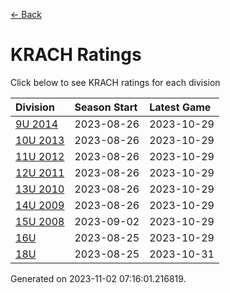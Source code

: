 [<- Back](../readme.md)
# KRACH Ratings
Click below to see KRACH ratings for each division

| Division | Season Start | Latest Game |
| :-- | :-- | :-- |
| [9U 2014](9U-2014-ratings.md) | 2023-08-26 | 2023-10-29 |
| [10U 2013](10U-2013-ratings.md) | 2023-08-26 | 2023-10-29 |
| [11U 2012](11U-2012-ratings.md) | 2023-08-26 | 2023-10-29 |
| [12U 2011](12U-2011-ratings.md) | 2023-08-26 | 2023-10-29 |
| [13U 2010](13U-2010-ratings.md) | 2023-08-26 | 2023-10-29 |
| [14U 2009](14U-2009-ratings.md) | 2023-08-26 | 2023-10-29 |
| [15U 2008](15U-2008-ratings.md) | 2023-09-02 | 2023-10-29 |
| [16U](16U-ratings.md) | 2023-08-25 | 2023-10-29 |
| [18U](18U-ratings.md) | 2023-08-25 | 2023-10-31 |

Generated on 2023-11-02 07:16:01.216819.
